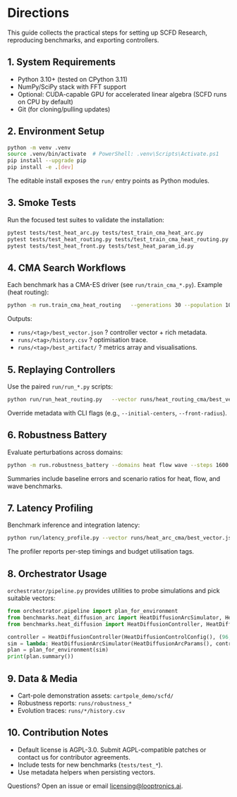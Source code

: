 # Directions

This guide collects the practical steps for setting up SCFD Research, reproducing benchmarks, and exporting controllers.

## 1. System Requirements
- Python 3.10+ (tested on CPython 3.11)
- NumPy/SciPy stack with FFT support
- Optional: CUDA-capable GPU for accelerated linear algebra (SCFD runs on CPU by default)
- Git (for cloning/pulling updates)

## 2. Environment Setup
```bash
python -m venv .venv
source .venv/bin/activate  # PowerShell: .venv\Scripts\Activate.ps1
pip install --upgrade pip
pip install -e .[dev]
```

The editable install exposes the `run/` entry points as Python modules.

## 3. Smoke Tests
Run the focused test suites to validate the installation:
```bash
pytest tests/test_heat_arc.py tests/test_train_cma_heat_arc.py
pytest tests/test_heat_routing.py tests/test_train_cma_heat_routing.py
pytest tests/test_heat_front.py tests/test_heat_param_id.py
```

## 4. CMA Search Workflows
Each benchmark has a CMA-ES driver (see `run/train_cma_*.py`). Example (heat routing):
```bash
python -m run.train_cma_heat_routing   --generations 30 --population 10 --elite 3   --steps 1200 --record-interval 120 --outdir runs/heat_routing_cma
```
Outputs:
- `runs/<tag>/best_vector.json` ? controller vector + rich metadata.
- `runs/<tag>/history.csv` ? optimisation trace.
- `runs/<tag>/best_artifact/` ? metrics array and visualisations.

## 5. Replaying Controllers
Use the paired `run/run_*.py` scripts:
```bash
python run/run_heat_routing.py   --vector runs/heat_routing_cma/best_vector.json   --outdir outputs/heat_routing_demo
```
Override metadata with CLI flags (e.g., `--initial-centers`, `--front-radius`).

## 6. Robustness Battery
Evaluate perturbations across domains:
```bash
python -m run.robustness_battery --domains heat flow wave --steps 1600 --out robustness_report.json
```
Summaries include baseline errors and scenario ratios for heat, flow, and wave benchmarks.

## 7. Latency Profiling
Benchmark inference and integration latency:
```bash
python run/latency_profile.py --vector runs/heat_arc_cma/best_vector.json --steps 200
```
The profiler reports per-step timings and budget utilisation tags.

## 8. Orchestrator Usage
`orchestrator/pipeline.py` provides utilities to probe simulations and pick suitable vectors:
```python
from orchestrator.pipeline import plan_for_environment
from benchmarks.heat_diffusion_arc import HeatDiffusionArcSimulator, HeatDiffusionArcParams
from benchmarks.heat_diffusion import HeatDiffusionController, HeatDiffusionControlConfig

controller = HeatDiffusionController(HeatDiffusionControlConfig(), (96, 96))
sim = lambda: HeatDiffusionArcSimulator(HeatDiffusionArcParams(), controller)
plan = plan_for_environment(sim)
print(plan.summary())
```

## 9. Data & Media
- Cart-pole demonstration assets: `cartpole_demo/scfd/`
- Robustness reports: `runs/robustness_*`
- Evolution traces: `runs/*/history.csv`

## 10. Contribution Notes
- Default license is AGPL-3.0. Submit AGPL-compatible patches or contact us for contributor agreements.
- Include tests for new benchmarks (`tests/test_*`).
- Use metadata helpers when persisting vectors.

Questions? Open an issue or email licensing@looptronics.ai.

